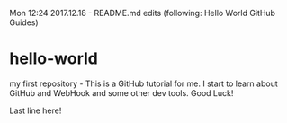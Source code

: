 Mon 12:24 2017.12.18 - README.md edits (following: Hello World GitHub Guides)

# hello-world
my first repository - This is a GitHub tutorial for me. I start to learn about GitHub and WebHook and some other dev tools.
Good Luck!

Last line here!
